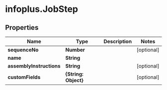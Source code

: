 # infoplus.JobStep

## Properties
Name | Type | Description | Notes
------------ | ------------- | ------------- | -------------
**sequenceNo** | **Number** |  | [optional] 
**name** | **String** |  | 
**assemblyInstructions** | **String** |  | [optional] 
**customFields** | **{String: Object}** |  | [optional] 


